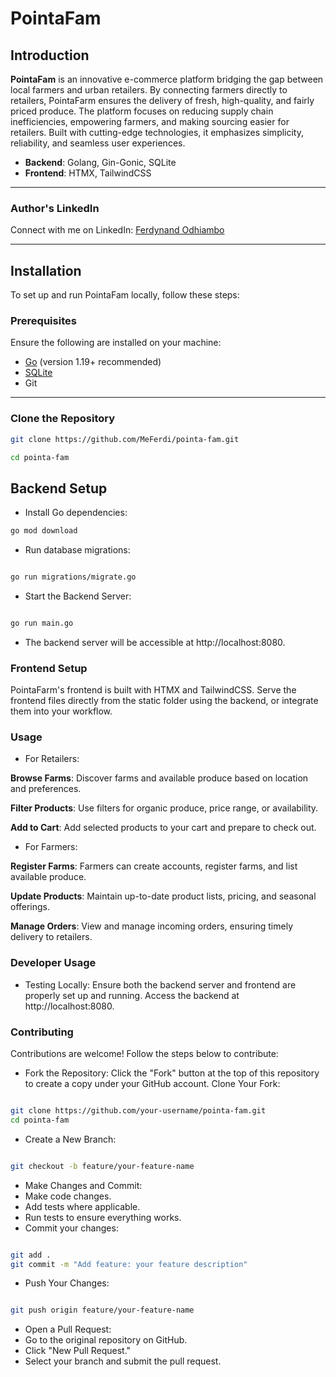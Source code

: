 # PointaFam

## Introduction

**PointaFam** is an innovative e-commerce platform bridging the gap between local farmers and urban retailers. By connecting farmers directly to retailers, PointaFarm ensures the delivery of fresh, high-quality, and fairly priced produce. The platform focuses on reducing supply chain inefficiencies, empowering farmers, and making sourcing easier for retailers. Built with cutting-edge technologies, it emphasizes simplicity, reliability, and seamless user experiences.

- **Backend**: Golang, Gin-Gonic, SQLite  
- **Frontend**: HTMX, TailwindCSS  

---

### Author's LinkedIn  
Connect with me on LinkedIn: [Ferdynand Odhiambo](https://www.linkedin.com/in/ferdynand-odhiambo)

---

## Installation

To set up and run PointaFam locally, follow these steps:

### Prerequisites  

Ensure the following are installed on your machine:
- [Go](https://golang.org/doc/install) (version 1.19+ recommended)  
- [SQLite](https://www.sqlite.org/download.html)  
- Git  

---

### Clone the Repository  

```bash
git clone https://github.com/MeFerdi/pointa-fam.git

cd pointa-fam
```
## Backend Setup

- Install Go dependencies:
```bash
go mod download
```

- Run database migrations:
```bash

go run migrations/migrate.go
```
- Start the Backend Server:
```bash

go run main.go
```
- The backend server will be accessible at http://localhost:8080.

### Frontend Setup
PointaFarm's frontend is built with HTMX and TailwindCSS. Serve the frontend files directly from the static folder using the backend, or integrate them into your workflow.

### Usage
- For Retailers:

**Browse Farms**: Discover farms and available produce based on location and preferences.

**Filter Products**: Use filters for organic produce, price range, or availability.

**Add to Cart**: Add selected products to your cart and prepare to check out.

- For Farmers:

**Register Farms**: Farmers can create accounts, register farms, and list available produce.

**Update Products**: Maintain up-to-date product lists, pricing, and seasonal offerings.

**Manage Orders**: View and manage incoming orders, ensuring timely delivery to retailers.

### Developer Usage
- Testing Locally:
Ensure both the backend server and frontend are properly set up and running.
Access the backend at http://localhost:8080.

### Contributing
Contributions are welcome! Follow the steps below to contribute:

- Fork the Repository:
Click the "Fork" button at the top of this repository to create a copy under your GitHub account.
Clone Your Fork:
```bash

git clone https://github.com/your-username/pointa-fam.git
cd pointa-fam
```
- Create a New Branch:
```bash

git checkout -b feature/your-feature-name
```
- Make Changes and Commit:
- Make code changes.
- Add tests where applicable.
- Run tests to ensure everything works.
- Commit your changes:
```bash

git add .
git commit -m "Add feature: your feature description"
```
- Push Your Changes:
```bash

git push origin feature/your-feature-name
```
- Open a Pull Request:
- Go to the original repository on GitHub.
- Click "New Pull Request."
- Select your branch and submit the pull request.